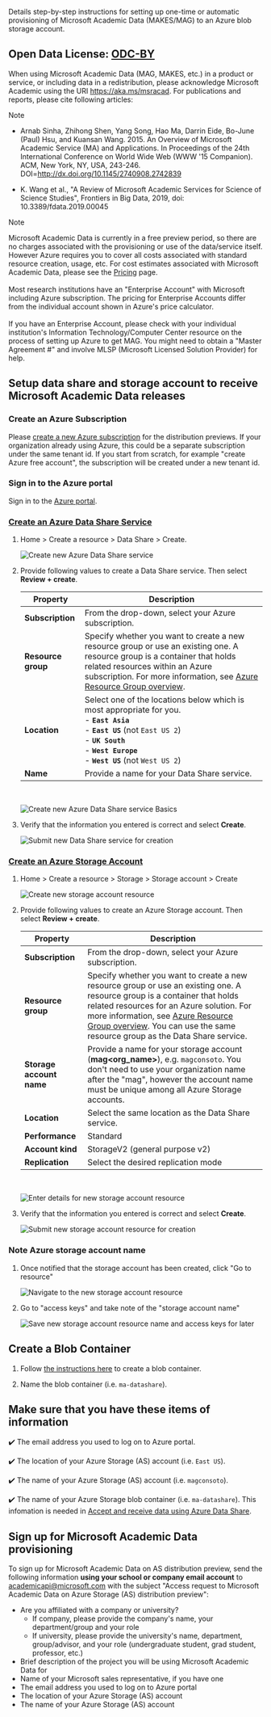 Details step-by-step instructions for setting up one-time or automatic provisioning of Microsoft Academic Data (MAKES/MAG) to an Azure blob storage account.

## Open Data License: [ODC-BY](https://opendatacommons.org/licenses/by/1.0/)

When using Microsoft Academic Data (MAG, MAKES, etc.) in a product or service, or including data in a redistribution, please acknowledge Microsoft Academic using the URI https://aka.ms/msracad. For publications and reports, please cite following articles:

> [!NOTE]
>
> - Arnab Sinha, Zhihong Shen, Yang Song, Hao Ma, Darrin Eide, Bo-June (Paul) Hsu, and Kuansan Wang. 2015. An Overview of Microsoft Academic Service (MA) and Applications. In Proceedings of the 24th International Conference on World Wide Web (WWW '15 Companion). ACM, New York, NY, USA, 243-246. DOI=http://dx.doi.org/10.1145/2740908.2742839
>
> - K. Wang et al., "A Review of Microsoft Academic Services for Science of Science Studies", Frontiers in Big Data, 2019, doi: 10.3389/fdata.2019.00045

> [!NOTE]
> Microsoft Academic Data is currently in a free preview period, so there are no charges associated with the provisioning or use of the data/service itself. However Azure requires you to cover all costs associated with standard resource creation, usage, etc. For cost estimates associated with Microsoft Academic Data, please see the [Pricing](./resources-pricing) page. <br/><br/>Most research institutions have an "Enterprise Account" with Microsoft including Azure subscription. The pricing for Enterprise Accounts differ from the individual account shown in Azure's price calculator. <br/><br/>If you have an Enterprise Account, please check with your individual institution's Information Technology/Computer Center resource on the process of setting up Azure to get MAG. You might need to obtain a "Master Agreement #" and involve MLSP (Microsoft Licensed Solution Provider) for help.

## Setup data share and storage account to receive Microsoft Academic Data releases

### Create an Azure Subscription

Please [create a new Azure subscription](https://azure.microsoft.com/get-started) for the distribution previews. If your organization already using Azure, this could be a separate subscription under the same tenant id. If you start from scratch, for example "create Azure free account", the subscription will be created under a new tenant id.

### Sign in to the Azure portal

Sign in to the [Azure portal](https://portal.azure.com/).

### [Create an Azure Data Share Service](https://azure.microsoft.com/services/data-share/)

1. Home > Create a resource > Data Share > Create.

    ![Create new Azure Data Share service](../media/create-storage-account/create-data-share.png "Create new Azure Data Share service")

1. Provide following values to create a Data Share service. Then select **Review + create**. 

    |Property  |Description  |
    |---------|---------|
    |**Subscription** | From the drop-down, select your Azure subscription. |
    |**Resource group** | Specify whether you want to create a new resource group or use an existing one. A resource group is a container that holds related resources within an Azure subscription. For more information, see [Azure Resource Group overview](https://docs.microsoft.com/azure/azure-resource-manager/resource-group-overview). |
    |**Location**    | Select one of the locations below which is most appropriate for you. <br> - **`East Asia`** <br> - **`East US`** (not `East US 2`) <br> - **`UK South`** <br> - **`West Europe`** <br> - **`West US`** (not `West US 2`) |
    |**Name** | Provide a name for your Data Share service. |

    <br>

    ![Create new Azure Data Share service Basics](../media/create-storage-account/create-data-share-basics.png "Create new Azure Data Share service Basics")

1. Verify that the information you entered is correct and select **Create**.

    ![Submit new Data Share service for creation](../media/create-storage-account/create-data-share-submit.png "Submit new Data Share service for creation")

### [Create an Azure Storage Account](https://docs.microsoft.com/azure/storage/common/storage-quickstart-create-account)

1. Home > Create a resource > Storage > Storage account > Create

    ![Create new storage account resource](../media/create-storage-account/select.png "Create new storage account resource")

1. Provide following values to create an Azure Storage account. Then select **Review + create**.

    |Property  |Description  |
    |---------|---------|
    |**Subscription** | From the drop-down, select your Azure subscription. |
    |**Resource group** | Specify whether you want to create a new resource group or use an existing one. A resource group is a container that holds related resources for an Azure solution. For more information, see [Azure Resource Group overview](https://docs.microsoft.com/azure/azure-resource-manager/resource-group-overview). You can use the same resource group as the Data Share service.|
    |**Storage account name** | Provide a name for your storage account (**mag<org_name>**), e.g. `magconsoto`. You don't need to use your organization name after the "mag", however the account name must be unique among all Azure Storage accounts. |
    |**Location**    | Select the same location as the Data Share service. |
    |**Performance** | Standard |
    |**Account kind**| StorageV2 (general purpose v2) |
    |**Replication** | Select the desired replication mode |

    <br>

    ![Enter details for new storage account resource](../media/create-storage-account/details.png "Enter details for new storage account resource")

1. Verify that the information you entered is correct and select **Create**.

    ![Submit new storage account resource for creation](../media/create-storage-account/submit.png "Submit new storage account resource for creation")

### Note Azure storage account name

1. Once notified that the storage account has been created, click "Go to resource"

    ![Navigate to the new storage account resource](../media/create-storage-account/go-to-resource.png "Navigate to the new storage account resource")

1. Go to "access keys" and take note of the "storage account name"

    ![Save new storage account resource name and access keys for later](../media/create-storage-account/access-keys.png "Save new storage account resource name and access keys for later")

## Create a Blob Container

1. Follow [the instructions here](https://docs.microsoft.com/azure/storage/blobs/storage-quickstart-blobs-portal#create-a-container) to create a blob container.

1. Name the blob container (i.e. `ma-datashare`).

## Make sure that you have these items of information

   :heavy_check_mark:  The email address you used to log on to Azure portal.

   :heavy_check_mark:  The location of your Azure Storage (AS) account (i.e. `East US`).

   :heavy_check_mark:  The name of your Azure Storage (AS) account (i.e. `magconsoto`).

   :heavy_check_mark:  The name of your Azure Storage blob container (i.e. `ma-datashare`). This infomation is needed in [Accept and receive data using Azure Data Share](./get-started-receive-data).

## Sign up for Microsoft Academic Data provisioning

To sign up for Microsoft Academic Data on AS distribution preview, send the following information **using your school or company email account** to <a href="mailto:academicapi@microsoft.com?subject=Access request to Microsoft Academic Data on Azure Storage (AS) distribution preview">academicapi@microsoft.com</a> with the subject "Access request to Microsoft Academic Data on Azure Storage (AS) distribution preview":

- Are you affiliated with a company or university?
  - If company, please provide the company's name, your department/group and your role
  - If university, please provide the university's name, department, group/advisor, and your role (undergraduate student, grad student, professor, etc.)
- Brief description of the project you will be using Microsoft Academic Data for
- Name of your Microsoft sales representative, if you have one
- The email address you used to log on to Azure portal
- The location of your Azure Storage (AS) account
- The name of your Azure Storage (AS) account
